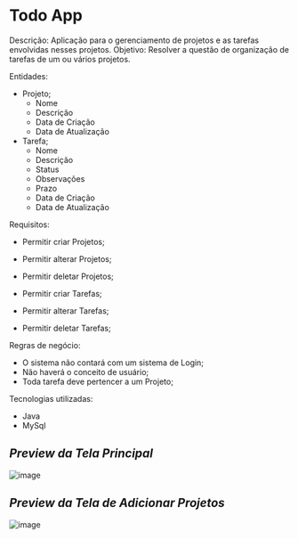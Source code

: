 # Todo App

Descrição: Aplicação para o gerenciamento de projetos e as tarefas envolvidas nesses projetos.
Objetivo: Resolver a questão de organização de tarefas de um ou vários projetos.

Entidades:

* Projeto;
	- Nome
	- Descrição
	- Data de Criação
	- Data de Atualização
* Tarefa;
	- Nome
	- Descrição
	- Status
	- Observações
	- Prazo
	- Data de Criação
	- Data de Atualização

Requisitos:

* Permitir criar Projetos;
* Permitir alterar Projetos;
* Permitir deletar Projetos;

* Permitir criar Tarefas;
* Permitir alterar Tarefas;
* Permitir deletar Tarefas;

Regras de negócio:

* O sistema não contará com um sistema de Login;
* Não haverá o conceito de usuário;
* Toda tarefa deve pertencer a um Projeto;

Tecnologias utilizadas:

* Java
* MySql

## <i>Preview da Tela Principal</i>
![image](https://user-images.githubusercontent.com/86898523/173256363-9600d6ac-71cd-4a18-a38e-83bd4de59675.png)

## <i>Preview da Tela de Adicionar Projetos</i>
![image](https://user-images.githubusercontent.com/86898523/173413121-69bb45be-1769-44fb-b7e8-defc1552eae7.png)
